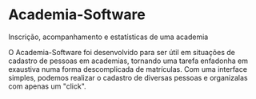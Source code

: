 # Academia-Software
Inscrição, acompanhamento e estatísticas de uma academia

O Academia-Software foi desenvolvido para ser útil em situações de cadastro de pessoas em academias, tornando uma tarefa enfadonha em exaustiva numa forma descomplicada de matrículas. Com uma interface simples, podemos realizar o cadastro de diversas pessoas e organizalas com apenas um "click".
